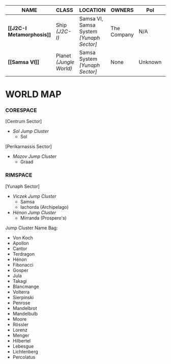 
| **NAME**                    | **CLASS**                  | **LOCATION**                             | **OWNERS**  | **PoI** | **GoI** |
| --------------------------- | :------------------------- | ---------------------------------------- | ----------- | ------- | ------- |
| **[[J2C-I Metamorphosis]]** | Ship *(J2C-I)*             | Samsa VI, Samsa System *[Yunaph Sector]* | The Company | N/A     | N/A     |
| **[[Samsa VI]]**            | Planet<br>*(Jungle World)* | Samsa System *[Yunaph Sector]*           | None        | Unknown | Unknown |

# **WORLD MAP**

### **CORESPACE**
[Centrum Sector]
- *Sol Jump Cluster*
   - Sol

[Perikarnassis Sector]
- *Mazov Jump Cluster*
   - Graad


### **RIMSPACE**
[Yunaph Sector]
- *Viczek Jump Cluster*
   - Samsa
   - Iachorda (Archipelago)
- *Hénon Jump Cluster*
   - Mirranda (Prospero's)



Jump Cluster Name Bag:
- Von Koch
- Apollon
- Cantor
- Terdragon
- Hénon
- Fibonacci
- Gosper
- Jula
- Takagi
- Blancmange
- Volterra
- Sierpinski
- Penrose
- Mandelbrot
- Mandelbulb
- Moore
- Rössler
- Lorenz
- Menger
- Hilbertel
- Lebesgue
- Lichtenberg
- Percolatus
